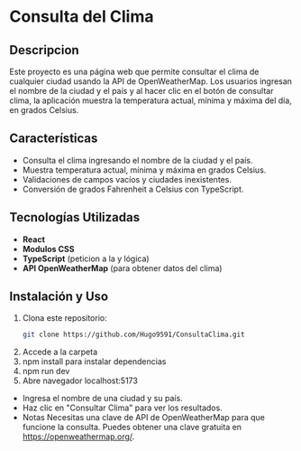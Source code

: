 # Consulta del Clima  

## Descripcion
Este proyecto es una página web que permite consultar el clima de cualquier ciudad usando la API de OpenWeatherMap. 
Los usuarios ingresan el nombre de la ciudad y el país y al hacer clic en el botón de consultar clima, la aplicación muestra la temperatura actual, mínima y máxima del día, en grados Celsius. 

## Características  
- Consulta el clima ingresando el nombre de la ciudad y el país.  
- Muestra temperatura actual, mínima y máxima en grados Celsius.  
- Validaciones de campos vacíos y ciudades inexistentes.  
- Conversión de grados Fahrenheit a Celsius con TypeScript.  

## Tecnologías Utilizadas 
- **React**
- **Modulos CSS**  
- **TypeScript** (peticion a la y lógica)  
- **API OpenWeatherMap** (para obtener datos del clima)  

## Instalación y Uso  
1. Clona este repositorio:  
   ```bash
   git clone https://github.com/Hugo9591/ConsultaClima.git
2. Accede a la carpeta
3. npm install para instalar dependencias
4. npm run dev
5. Abre navegador localhost:5173
  - Ingresa el nombre de una ciudad y su país.
  - Haz clic en "Consultar Clima" para ver los resultados.
- Notas
Necesitas una clave de API de OpenWeatherMap para que funcione la consulta.
Puedes obtener una clave gratuita en https://openweathermap.org/.

